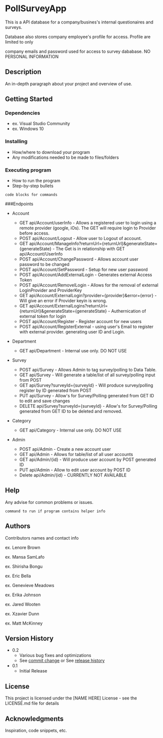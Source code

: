 # PollSurveyApp

This is a API database for a company/busines's internal questionaires and surveys. 

Database also stores company employee's profile for access. Profile are limited to only 

company emails and password used for access to survey dababase. NO PERSONAL INFORMATION

## Description

An in-depth paragraph about your project and overview of use.

## Getting Started

### Dependencies

* ex. Visual Studio Community
* ex. Windows 10

### Installing

* How/where to download your program
* Any modifications needed to be made to files/folders

### Executing program

* How to run the program
* Step-by-step bullets
```
code blocks for commands
```
###Endpoints

* Account
   * GET api/Account/userInfo - Allows a registered user to login using a remote provider (google, iOs). The GET will require login to Provider before access.
   * POST api/Account/Logout - Allow user to Logout of account.
   * GET api/Account/ManageInfo?returnUrl={returnUrl}&generateState={generateState} - The Get is in relationship with GET api/Account/UserInfo
   * POST api/Account/ChangePassword - Allows account user password to be changed
   * POST api/Account/SetPassword - Setup for new user password
   * POST api/Account/AddExternalLogin - Generates external Access Token
   * POST api/Account/RemovelLogin - Allows for the removal of external LoginProvider and ProviderKey
   * GET api/Account/ExternalLogin?provider={provider}&error={error} - Will give an error if Provider keyin is wrong.
   * GET api/Account/ExternalLogins?returnUrl={returnUrl}&generateState={generateState} - Authernication of external token for login
   * POST api/Account/Register - Register account for new users
   * POST api/Account/RegisterExternal - using user's Email to register with external provider. generating user ID and Login.

* Department
   * GET api/Department - Internal use only. DO NOT USE

* Survey
   * POST api/Survey - Allows Admin to tag survey/polling to Data Table.
   * GET api/Survey - Will generate a table/list of all survey/polling input from POST
   * GET api/Survey?surveyId={surveyId} - Will produce survey/polling register by ID generated from POST
   * PUT api/Survey - Allow's for Survey/Polling generated from GET ID to edit and save changes
   * DELETE api/Survey?surveyId={surveyId} - Allow's for Survey/Polling generated from GET ID to be deleted and removed.

* Category
   * GET api/Category - Internal use only. DO NOT USE

* Admin
   * POST api/Admin -  Create a new account user
   * GET api/Admin - Allows for table/list of all user accounts
   * GET api/Admin/{id} -  Will produce user account by POST generated ID
   * PUT api/Admin - Allow to edit user account by POST ID
   * Delete api/Admin/{id} - CURRENTLY NOT AVAILABLE
   
## Help

Any advise for common problems or issues.
```
command to run if program contains helper info
```

## Authors

Contributors names and contact info

ex. Lenore Brown

ex. Mansa SamLafo

ex. Shirisha Bongu

ex. Eric Bella

ex. Genevieve Meadows

ex. Erika Johnson

ex. Jared Wooten

ex. Xzavier Dunn

ex. Matt McKinney

## Version History

* 0.2
    * Various bug fixes and optimizations
    * See [commit change]() or See [release history]()
* 0.1
    * Initial Release

## License

This project is licensed under the [NAME HERE] License - see the LICENSE.md file for details

## Acknowledgments

Inspiration, code snippets, etc.
